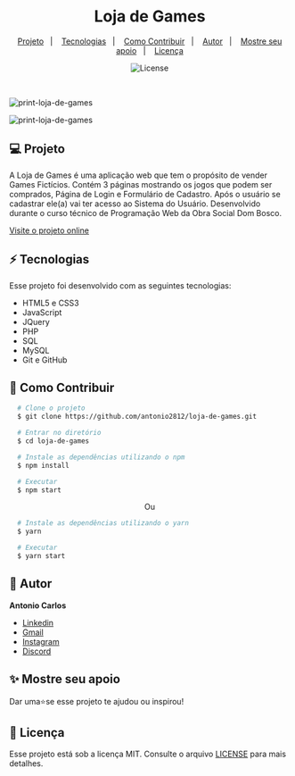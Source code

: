 <h1 align="center"> Loja de Games </h1>

<p align="center">
  <a href="#--projeto">Projeto</a>&nbsp;&nbsp;&nbsp;|&nbsp;&nbsp;&nbsp;
  <a href="#--tecnologias">Tecnologias</a>&nbsp;&nbsp;&nbsp;|&nbsp;&nbsp;&nbsp;
  <a href="#--como-contribuir">Como Contribuir</a>&nbsp;&nbsp;&nbsp;|&nbsp;&nbsp;&nbsp;
  <a href="#--autor">Autor</a>&nbsp;&nbsp;&nbsp;|&nbsp;&nbsp;&nbsp;
  <a href="#--mostre-seu-apoio">Mostre seu apoio</a>&nbsp;&nbsp;&nbsp;|&nbsp;&nbsp;&nbsp;
  <a href="#memo--licença">Licença</a>
</p>

<p align="center">
  <img alt="License" src="https://img.shields.io/static/v1?label=license&message=MIT&color=49AA26&labelColor=000000">
</p>

<br>

![print-loja-de-games](https://github.com/antonio2812/loja-de-games/assets/104834145/b674f7bd-f44c-45ae-87bb-1c9ac7fa7290)

![print-loja-de-games](https://github.com/antonio2812/loja-de-games/assets/104834145/da09efd7-23af-4b94-89b5-8d50988d63dc)

## 💻  Projeto

A Loja de Games é uma aplicação web que tem o propósito de vender Games Fictícios. Contém 3 páginas mostrando os jogos que podem ser comprados, Página de Login e Formulário de Cadastro. Após o usuário se cadastrar ele(a) vai ter acesso ao Sistema do Usuário. Desenvolvido durante o curso técnico de Programação Web da Obra Social Dom Bosco.

[Visite o projeto online](https://antonio2812.github.io/loja-de-games)

## ⚡  Tecnologias

Esse projeto foi desenvolvido com as seguintes tecnologias:

- HTML5 e CSS3
- JavaScript
- JQuery
- PHP
- SQL
- MySQL
- Git e GitHub

## 🤝  Como Contribuir

```bash
  # Clone o projeto
  $ git clone https://github.com/antonio2812/loja-de-games.git
````

```bash
  # Entrar no diretório
  $ cd loja-de-games
```

```bash
  # Instale as dependências utilizando o npm
  $ npm install
```

```bash
  # Executar
  $ npm start
```

<p align="center">Ou</p>

```bash
  # Instale as dependências utilizando o yarn
  $ yarn
```

```bash
  # Executar
  $ yarn start
```

## 👤  Autor

**Antonio  Carlos**

* [Linkedin](https://www.linkedin.com/in/antonio-carlos-de-souza-junior-03783221b/)
* [Gmail](mailto:acarlosdesouzajunior@gmail.com)
* [Instagram](https://www.instagram.com/carlosdesouzajunior.antonio/)
* [Discord](https://discord.com/channels/@me)

## ✨  Mostre seu apoio

Dar uma⭐️se esse projeto te ajudou ou inspirou!

## :memo:  Licença

Esse projeto está sob a licença MIT. Consulte o arquivo <a href="https://github.com/antonio2812/loja-de-games/blob/main/LICENSE">LICENSE</a> para mais detalhes.
